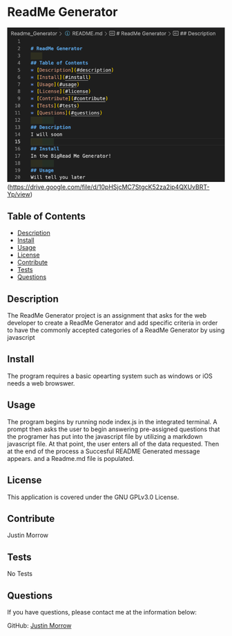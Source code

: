 
# ReadMe Generator
 ![Thumbnail](./Screenshot/Readme.png)(https://drive.google.com/file/d/10pHSjcMC7StgcK52za2ip4QXUvBRT-Yp/view)   
## Table of Contents
* [Description](#description)
* [Install](#install)
* [Usage](#usage)
* [License](#license)
* [Contribute](#contribute)
* [Tests](#tests)
* [Questions](#questions)
        
## Description

The ReadMe Generator project is an assignment that asks for the web developer to create a ReadMe Generator and add specific criteria in order to have the commonly accepted categories of a ReadMe Generator by using javascript
        
## Install
The program requires a basic opearting system such as windows or iOS needs a web browswer. 
        
## Usage
The program begins by running node index.js in the integrated terminal. A prompt then asks the user to begin answering pre-assigned questions that the programer has put into the javascript file by utilizing a markdown javascript file. At that point, the user enters all of the data requested. Then at the end of the process a Succesful README Generated message appears. and a Readme.md file is populated.
        
## License 
This application is covered under the GNU GPLv3.0 License.

## Contribute
Justin Morrow
        
## Tests 
No Tests
        
## Questions 
If you have questions, please contact me at the information below:

GitHub: [Justin Morrow](https://github.com/Justin-Morrow)

    